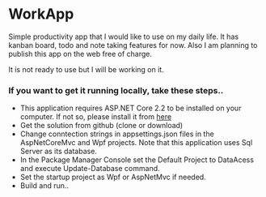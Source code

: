 # WorkApp
Simple productivity app that I would like to use on my daily life. It has kanban board, todo and note taking features for now. Also I am planning to publish this app on the web free of charge.


It is not ready to use but I will be working on it.

### If you want to get it running locally, take these steps..
* This application requires ASP.NET Core 2.2 to be installed on your computer. If not so, please install it from [here](https://dotnet.microsoft.com/download)
* Get the solution from github (clone or download)
* Change conntection strings in appsettings.json files in the AspNetCoreMvc and Wpf projects. Note that this application uses Sql Server as its database.
* In the Package Manager Console set the Default Project to DataAcess and execute Update-Database command.
* Set the startup project as Wpf or AspNetMvc if needed.
* Build and run..

